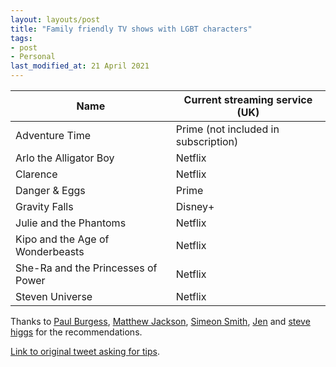 ```yaml
---
layout: layouts/post
title: "Family friendly TV shows with LGBT characters"
tags:
- post
- Personal
last_modified_at: 21 April 2021
--- 
```


| Name | Current streaming service (UK) |
| ---- | ---- |
| Adventure Time | Prime (not included in subscription) |
| Arlo the Alligator Boy | Netflix | 
| Clarence | Netflix |
| Danger & Eggs | Prime |
| Gravity Falls | Disney+ |
| Julie and the Phantoms | Netflix |
| Kipo and the Age of Wonderbeasts | Netflix |
| She-Ra and the Princesses of Power | Netflix |
| Steven Universe | Netflix |

Thanks to [Paul Burgess](https://mobile.twitter.com/delarge), [Matthew Jackson](https://mobile.twitter.com/matthewbeta), [Simeon Smith](https://mobile.twitter.com/_simeonsmith), [Jen](https://mobile.twitter.com/digidatajen) and [steve higgs](https://mobile.twitter.com/shiggsatwork) for the recommendations.

[Link to original tweet asking for tips](https://mobile.twitter.com/benjystanton/status/1367201010293301248).
